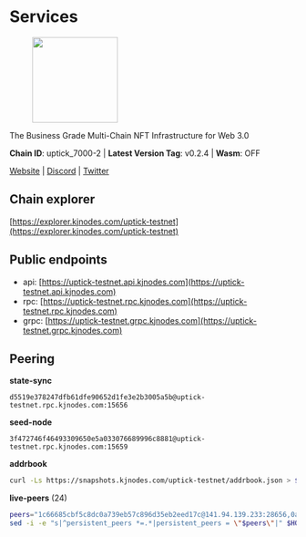 # Services

<figure><img src="https://raw.githubusercontent.com/kj89/testnet_manuals/main/pingpub/logos/uptick.png" width="150" alt=""><figcaption></figcaption></figure>

The Business Grade Multi-Chain NFT Infrastructure for Web 3.0

**Chain ID**: uptick_7000-2 | **Latest Version Tag**: v0.2.4 | **Wasm**: OFF

[Website](https://uptick.network) | [Discord](https://discord.gg/UzeHS7fu5H) | [Twitter](https://twitter.com/uptickproject)




## Chain explorer
[https://explorer.kjnodes.com/uptick-testnet](https://explorer.kjnodes.com/uptick-testnet)

## Public endpoints

* api: [https://uptick-testnet.api.kjnodes.com](https://uptick-testnet.api.kjnodes.com)
* rpc: [https://uptick-testnet.rpc.kjnodes.com](https://uptick-testnet.rpc.kjnodes.com)
* grpc: [https://uptick-testnet.grpc.kjnodes.com](https://uptick-testnet.grpc.kjnodes.com)

## Peering

**state-sync**

```text
d5519e378247dfb61dfe90652d1fe3e2b3005a5b@uptick-testnet.rpc.kjnodes.com:15656
```

**seed-node**

```text
3f472746f46493309650e5a033076689996c8881@uptick-testnet.rpc.kjnodes.com:15659
```

**addrbook**
```bash
curl -Ls https://snapshots.kjnodes.com/uptick-testnet/addrbook.json > $HOME/.uptickd/config/addrbook.json
```

**live-peers** (24)
```bash
peers="1c66685cbf5c8dc0a739eb57c896d35eb2eed17c@141.94.139.233:28656,0afb5ce897e69eec34fb32bf87f4a2f93f79e0b3@65.109.65.210:30656,07df6fd3f41c4bda761931831439ab248eb3dae4@91.223.3.190:55056,af5262526a0800a29a0a7194e1488a9fa62d0005@195.3.223.208:26656,f06b6a57001440bf3507ba2f09a3010f6d50080b@135.181.133.37:29656,eb5a3112a64944e2bd701ff8aa99ab95209c6310@185.198.27.110:26656,d5519e378247dfb61dfe90652d1fe3e2b3005a5b@65.109.68.190:15656,8096fef589ead4cd3a1aef83110b0241e63d5747@38.242.239.25:26656,962d620d21ce5caba3e765501dd9b309cfac234f@78.31.64.11:26356,d8777278648d8fc93800692a8b96a7f104df4f9a@194.163.135.127:26656,5368bc0c12a7bfd9d69ba192b06f2be97d28e7ef@185.239.209.56:31656,7a4f1c0baa2ff31c02163fb658c4eb8d119193c7@95.214.52.173:26656,b483acbcae7ccd1244f588144245e9d1124c3de5@88.99.56.200:26666,d6aad702ecfed6c5e76e2f25dea6b921c3cd7857@154.12.242.252:31656,b14b4e3a46180eccf00d816aed5338db925e2237@185.225.191.149:26656,3cffe20d473b0bd4451d330da8b741b5d42dcb44@65.21.131.215:26666,6b5375296e81501b0db0a34a7a04f39520400214@65.108.45.200:27565,0105e6bcc1d69031d27817110050319446101362@65.108.197.178:31656,7849e4320385434b0828a3e0206a3b69767393f6@65.109.91.227:26656,b9d3fe835ded0b93c39befad43fb3c4964ae740f@91.195.101.100:26656,3666c65e99775b8149396fd5c781dec6a29fb13b@75.119.144.48:31656,70c19420bb2d40c5a6c3466c69ead6e0877b9cc7@45.85.250.108:26656,2298edffe9306e4d9370233c1d29dab567829095@144.91.78.28:26656,db09e85b73c4be1cab07f41422912ccad2aa5744@185.198.27.109:15656"
sed -i -e "s|^persistent_peers *=.*|persistent_peers = \"$peers\"|" $HOME/.uptickd/config/config.toml
```
